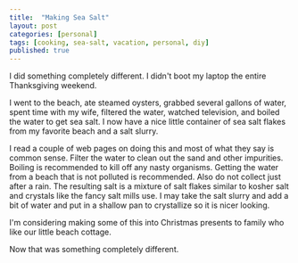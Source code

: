 ```yaml
---
title:  "Making Sea Salt"
layout: post
categories: [personal]
tags: [cooking, sea-salt, vacation, personal, diy]
published: true
---
```


I did something completely different. I didn't boot my laptop the entire Thanksgiving weekend.

I went to the beach, ate steamed oysters, grabbed several gallons of water, spent time with my wife, filtered the water, watched television, and boiled the water to get sea salt. I now have a nice little container of sea salt flakes from my favorite beach and a salt slurry.

I read a couple of web pages on doing this and most of what they say is common sense. Filter the water to clean out the sand and other impurities. Boiling is recommended to kill off any nasty organisms. Getting the water from a beach that is not polluted is recommended.  Also do not collect just after a rain. The resulting salt is a mixture of salt flakes similar to kosher salt and crystals like the fancy salt mills use. I may take the salt slurry and add a bit of water and put in a shallow pan to crystallize so it is nicer looking.

I'm considering making some of this into Christmas presents to family who like our little beach cottage.

Now that was something completely different.
